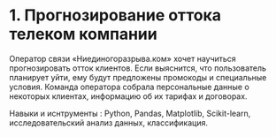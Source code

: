 # 1. Прогнозирование оттока телеком компании
Оператор связи «Ниединогоразрыва.ком» хочет научиться прогнозировать отток клиентов. Если выяснится, что пользователь планирует уйти, ему будут предложены промокоды и специальные условия. Команда оператора собрала персональные данные о некоторых клиентах, информацию об их тарифах и договорах. 

Навыки и иснтрументы : Python, Pandas, Matplotlib, Scikit-learn, исследовательский анализ данных, классификация.
